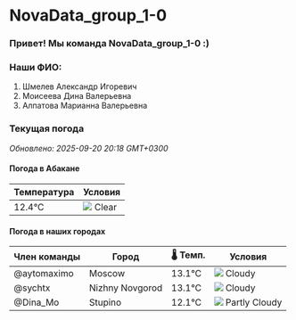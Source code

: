 # NovaData_group_1-0
### Привет! Мы команда NovaData_group_1-0 :)

### Наши ФИО:
1. Шмелев Александр Игоревич
2. Моисеева Дина Валерьевна
3. Алпатова Марианна Валерьевна

### Текущая погода
<!-- WEATHER:START -->
_Обновлено: 2025-09-20 20:18 GMT+0300_

#### Погода в Абакане

| Температура | Условия |
|-------------|----------|
| 12.4°C     | ![](https://cdn.weatherapi.com/weather/64x64/night/113.png) Clear |

#### Погода в наших городах

| Член команды  | Город               | 🌡️ Темп.  | Условия          |
|---------------|---------------------|-----------|--------------------|
| @aytomaximo    | Moscow              |   13.1°C | ![](https://cdn.weatherapi.com/weather/64x64/night/119.png) Cloudy       |
| @sychtx        | Nizhny Novgorod     |   13.1°C | ![](https://cdn.weatherapi.com/weather/64x64/night/119.png) Cloudy       |
| @Dina_Mo       | Stupino             |   12.1°C | ![](https://cdn.weatherapi.com/weather/64x64/night/116.png) Partly Cloudy |

<!-- WEATHER:END -->

